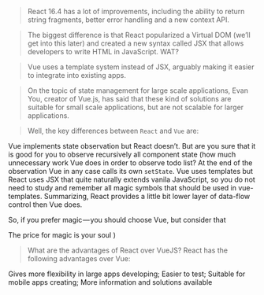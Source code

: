 > React 16.4 has a lot of improvements, including the ability to return string fragments, better error handling and a new context API.

> The biggest difference is that React popularized a Virtual DOM (we’ll get into this later) and created a new syntax called JSX that allows developers to write HTML in JavaScript. WAT?

> Vue uses a template system instead of JSX, arguably making it easier to integrate into existing apps.

> On the topic of state management for large scale applications, Evan You, creator of Vue.js, has said that these kind of solutions are suitable for small scale applications, but are not scalable for larger applications.

> Well, the key differences between `React` and `Vue` are:

Vue implements state observation but React doesn’t. But are you sure that it is good for you to observe recursively all component state (how much unnecessary work Vue does in order to observe todo list? At the end of the observation Vue in any case calls its own `setState`.
Vue uses templates but React uses JSX that quite naturally extends vanila JavaScript, so you do not need to study and remember all magic symbols that should be used in vue-templates.
Summarizing, React provides a little bit lower layer of data-flow control then Vue does.

So, if you prefer magic — you should choose Vue, but consider that

The price for magic is your soul )


> What are the advantages of React over VueJS?
React has the following advantages over Vue:

Gives more flexibility in large apps developing;
Easier to test;
Suitable for mobile apps creating;
More information and solutions available
